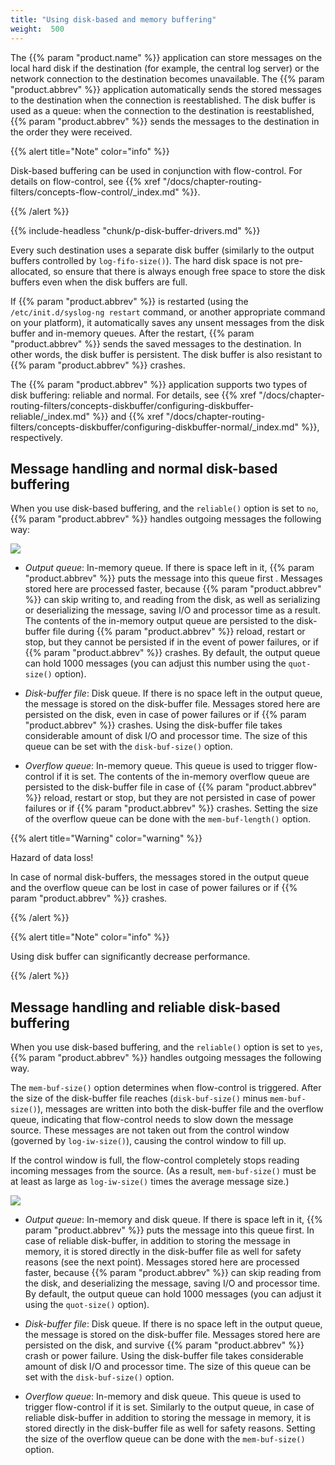 ```yaml
---
title: "Using disk-based and memory buffering"
weight:  500
---
```

<!-- DISCLAIMER: This file is based on the syslog-ng Open Source Edition documentation https://github.com/balabit/syslog-ng-ose-guides/commit/2f4a52ee61d1ea9ad27cb4f3168b95408fddfdf2 and is used under the terms of The syslog-ng Open Source Edition Documentation License. The file has been modified by Axoflow. -->

The {{% param "product.name" %}} application can store messages on the local hard disk if the destination (for example, the central log server) or the network connection to the destination becomes unavailable. The {{% param "product.abbrev" %}} application automatically sends the stored messages to the destination when the connection is reestablished. The disk buffer is used as a queue: when the connection to the destination is reestablished, {{% param "product.abbrev" %}} sends the messages to the destination in the order they were received.

{{% alert title="Note" color="info" %}}

Disk-based buffering can be used in conjunction with flow-control. For details on flow-control, see {{% xref "/docs/chapter-routing-filters/concepts-flow-control/_index.md" %}}.

{{% /alert %}}

{{% include-headless "chunk/p-disk-buffer-drivers.md" %}}

Every such destination uses a separate disk buffer (similarly to the output buffers controlled by `log-fifo-size()`). The hard disk space is not pre-allocated, so ensure that there is always enough free space to store the disk buffers even when the disk buffers are full.

If {{% param "product.abbrev" %}} is restarted (using the `/etc/init.d/syslog-ng restart` command, or another appropriate command on your platform), it automatically saves any unsent messages from the disk buffer and in-memory queues. After the restart, {{% param "product.abbrev" %}} sends the saved messages to the destination. In other words, the disk buffer is persistent. The disk buffer is also resistant to {{% param "product.abbrev" %}} crashes.

The {{% param "product.abbrev" %}} application supports two types of disk buffering: reliable and normal. For details, see {{% xref "/docs/chapter-routing-filters/concepts-diskbuffer/configuring-diskbuffer-reliable/_index.md" %}} and {{% xref "/docs/chapter-routing-filters/concepts-diskbuffer/configuring-diskbuffer-normal/_index.md" %}}, respectively.


## Message handling and normal disk-based buffering

When you use disk-based buffering, and the `reliable()` option is set to `no`, {{% param "product.abbrev" %}} handles outgoing messages the following way:

![](../Images/Figures/disk-buffer-diagram-normal.png)

  - *Output queue*: In-memory queue. If there is space left in it, {{% param "product.abbrev" %}} puts the message into this queue first . Messages stored here are processed faster, because {{% param "product.abbrev" %}} can skip writing to, and reading from the disk, as well as serializing or deserializing the message, saving I/O and processor time as a result. The contents of the in-memory output queue are persisted to the disk-buffer file during {{% param "product.abbrev" %}} reload, restart or stop, but they cannot be persisted if in the event of power failures, or if {{% param "product.abbrev" %}} crashes. By default, the output queue can hold 1000 messages (you can adjust this number using the `quot-size()` option).

  - *Disk-buffer file*: Disk queue. If there is no space left in the output queue, the message is stored on the disk-buffer file. Messages stored here are persisted on the disk, even in case of power failures or if {{% param "product.abbrev" %}} crashes. Using the disk-buffer file takes considerable amount of disk I/O and processor time. The size of this queue can be set with the `disk-buf-size()` option.

  - *Overflow queue*: In-memory queue. This queue is used to trigger flow-control if it is set. The contents of the in-memory overflow queue are persisted to the disk-buffer file in case of {{% param "product.abbrev" %}} reload, restart or stop, but they are not persisted in case of power failures or if {{% param "product.abbrev" %}} crashes. Setting the size of the overflow queue can be done with the `mem-buf-length()` option.

{{% alert title="Warning" color="warning" %}}

Hazard of data loss\!

In case of normal disk-buffers, the messages stored in the output queue and the overflow queue can be lost in case of power failures or if {{% param "product.abbrev" %}} crashes.

{{% /alert %}}


{{% alert title="Note" color="info" %}}

Using disk buffer can significantly decrease performance.

{{% /alert %}}


## Message handling and reliable disk-based buffering

When you use disk-based buffering, and the `reliable()` option is set to `yes`, {{% param "product.abbrev" %}} handles outgoing messages the following way.

The `mem-buf-size()` option determines when flow-control is triggered. After the size of the disk-buffer file reaches (`disk-buf-size()` minus `mem-buf-size()`), messages are written into both the disk-buffer file and the overflow queue, indicating that flow-control needs to slow down the message source. These messages are not taken out from the control window (governed by `log-iw-size()`), causing the control window to fill up.

If the control window is full, the flow-control completely stops reading incoming messages from the source. (As a result, `mem-buf-size()` must be at least as large as `log-iw-size()` times the average message size.)

![](../Images/Figures/disk-buffer-diagram-reliable.png)

  - *Output queue*: In-memory and disk queue. If there is space left in it, {{% param "product.abbrev" %}} puts the message into this queue first. In case of reliable disk-buffer, in addition to storing the message in memory, it is stored directly in the disk-buffer file as well for safety reasons (see the next point). Messages stored here are processed faster, because {{% param "product.abbrev" %}} can skip reading from the disk, and deserializing the message, saving I/O and processor time. By default, the output queue can hold 1000 messages (you can adjust it using the `quot-size()` option).

  - *Disk-buffer file*: Disk queue. If there is no space left in the output queue, the message is stored on the disk-buffer file. Messages stored here are persisted on the disk, and survive {{% param "product.abbrev" %}} crash or power failure. Using the disk-buffer file takes considerable amount of disk I/O and processor time. The size of this queue can be set with the `disk-buf-size()` option.

  - *Overflow queue*: In-memory and disk queue. This queue is used to trigger flow-control if it is set. Similarly to the output queue, in case of reliable disk-buffer in addition to storing the message in memory, it is stored directly in the disk-buffer file as well for safety reasons. Setting the size of the overflow queue can be done with the `mem-buf-size()` option.

